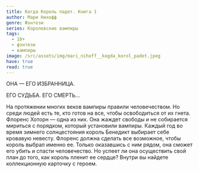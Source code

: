```yaml
---
title: Когда Король падет. Книга 1
author: Мари Нихофф
genre: Фэнтези
series: Королевские вампиры
tags:
  - 18+
  - фэнтези
  - вампиры
image: /src/assets/img/mari_nihoff__kogda_korol_padet.jpeg
have: true
read: true
---
```

ОНА — ЕГО ИЗБРАННИЦА. 

ЕГО СУДЬБА. ЕГО СМЕРТЬ… 

На протяжении многих веков вампиры правили человечеством. Но среди людей есть те, кто готов на все, чтобы освободиться от их гнета. Флоренс Хоторн — одна из них. Она жаждет свободы и не собирается мириться с порядком, который установили вампиры. Каждый год во время зимнего солнцестояния король Бенедикт выбирает себе кровавую невесту. Флоренс должна сделать все возможное, чтобы король выбрал именно ее. Только оказавшись с ним рядом, она сможет его убить и спасти человечество. Но успеет ли она осуществить свой план до того, как король пленит ее сердце? Внутри вы найдете коллекционную карточку с героем.
